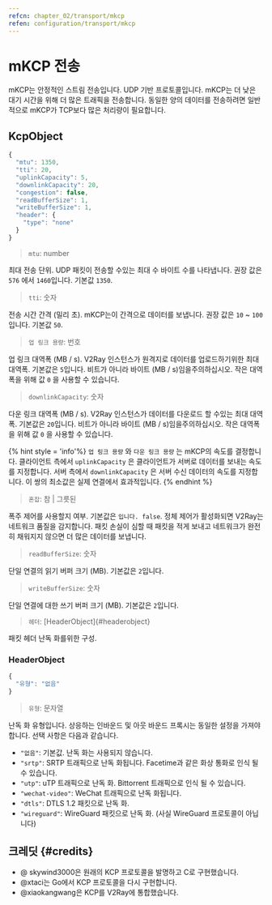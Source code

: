 ```yaml
---
refcn: chapter_02/transport/mkcp
refen: configuration/transport/mkcp
---
```

# mKCP 전송

mKCP는 안정적인 스트림 전송입니다. UDP 기반 프로토콜입니다. mKCP는 더 낮은 대기 시간을 위해 더 많은 트래픽을 전송합니다. 동일한 양의 데이터를 전송하려면 일반적으로 mKCP가 TCP보다 많은 처리량이 필요합니다.

## KcpObject

```javascript
{
  "mtu": 1350,
  "tti": 20,
  "uplinkCapacity": 5,
  "downlinkCapacity": 20,
  "congestion": false,
  "readBufferSize": 1,
  "writeBufferSize": 1,
  "header": {
    "type": "none"
  }
}
```

> `mtu`: number

최대 전송 단위. UDP 패킷이 전송할 수있는 최대 수 바이트 수를 나타냅니다. 권장 값은 `576` 에서 `1460`입니다. 기본값 `1350`.

> `tti`: 숫자

전송 시간 간격 (밀리 초). mKCP는이 간격으로 데이터를 보냅니다. 권장 값은 `10` ~ `100`입니다. 기본값 `50`.

> `업 링크 용량`: 번호

업 링크 대역폭 (MB / s). V2Ray 인스턴스가 원격지로 데이터를 업로드하기위한 최대 대역폭. 기본값은 `5`입니다. 비트가 아니라 바이트 (MB / s)임을주의하십시오. 작은 대역폭을 위해 값 `0` 을 사용할 수 있습니다.

> `downlinkCapacity`: 숫자

다운 링크 대역폭 (MB / s). V2Ray 인스턴스가 데이터를 다운로드 할 수있는 최대 대역폭. 기본값은 `20`입니다. 비트가 아니라 바이트 (MB / s)임을주의하십시오. 작은 대역폭을 위해 값 `0` 을 사용할 수 있습니다.

{% hint style = 'info'%} `업 링크 용량` 와 `다운 링크 용량` 는 mKCP의 속도를 결정합니다. 클라이언트 측에서 `uplinkCapacity` 은 클라이언트가 서버로 데이터를 보내는 속도를 지정합니다. 서버 측에서 `downlinkCapacity` 은 서버 수신 데이터의 속도를 지정합니다. 이 쌍의 최소값은 실제 연결에서 효과적입니다. {% endhint %}

> `혼잡`: 참 | 그릇된

폭주 제어를 사용할지 여부. 기본값은 `입니다. false`. 정체 제어가 활성화되면 V2Ray는 네트워크 품질을 감지합니다. 패킷 손실이 심할 때 패킷을 적게 보내고 네트워크가 완전히 채워지지 않으면 더 많은 데이터를 보냅니다.

> `readBufferSize`: 숫자

단일 연결의 읽기 버퍼 크기 (MB). 기본값은 `2`입니다.

> `writeBufferSize`: 숫자

단일 연결에 대한 쓰기 버퍼 크기 (MB). 기본값은 `2`입니다.

> `헤더`: [HeaderObject]{#headerobject}

패킷 헤더 난독 화를위한 구성.

### HeaderObject

```javascript
{
  "유형": "없음"
}
```

> `유형`: 문자열

난독 화 유형입니다. 상응하는 인바운드 및 아웃 바운드 프록시는 동일한 설정을 가져야합니다. 선택 사항은 다음과 같습니다.

* `"없음"`: 기본값. 난독 화는 사용되지 않습니다.
* `"srtp"`: SRTP 트래픽으로 난독 화됩니다. Facetime과 같은 화상 통화로 인식 될 수 있습니다.
* `"utp"`: uTP 트래픽으로 난독 화. Bittorrent 트래픽으로 인식 될 수 있습니다.
* `"wechat-video"`: WeChat 트래픽으로 난독 화됩니다.
* `"dtls"`: DTLS 1.2 패킷으로 난독 화.
* `"wireguard"`: WireGuard 패킷으로 난독 화. (사실 WireGuard 프로토콜이 아닙니다)

## 크레딧 {#credits}

* @ skywind3000은 원래의 KCP 프로토콜을 발명하고 C로 구현했습니다.
* @xtaci는 Go에서 KCP 프로토콜을 다시 구현합니다.
* @xiaokangwang은 KCP를 V2Ray에 통합했습니다.